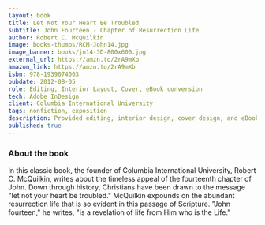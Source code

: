 ```yaml
---
layout: book
title: Let Not Your Heart Be Troubled
subtitle: John Fourteen - Chapter of Resurrection Life
author: Robert C. McQuilkin
image: books-thumbs/RCM-John14.jpg
image_banner: books/jn14-3D-800x600.jpg
external_url: https://amzn.to/2rA9mXb
amazon_link: https://amzn.to/2rA9mXb
isbn: 978-1939074003
pubdate: 2012-08-05
role: Editing, Interior Layout, Cover, eBook conversion
tech: Adobe InDesign
client: Columbia International University
tags: nonfiction, exposition
description: Provided editing, interior design, cover design, and eBook conversion for this book project.
published: true
---
```


### About the book

In this classic book, the founder of Columbia International University, Robert C. McQuilkin, writes about the timeless appeal of the fourteenth chapter of John. Down through history, Christians have been drawn to the message "let not your heart be troubled." McQuilkin expounds on the abundant resurrection life that is so evident in this passage of Scripture. "John fourteen," he writes, "is a revelation of life from Him who is the Life."